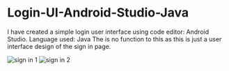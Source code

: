# Login-UI-Android-Studio-Java
I have created a simple login user interface using code editor: Android Studio. 
Language used: Java
The is no function to this as this is just a user interface design of the sign in page.

![sign in 1](https://user-images.githubusercontent.com/109598715/185736445-8779afbf-c7be-4bff-904f-4f50ad5ff8c8.png)
![sign in 2](https://user-images.githubusercontent.com/109598715/185736450-a8b882e0-d776-4857-a37b-bd204ed3a4ce.png)
